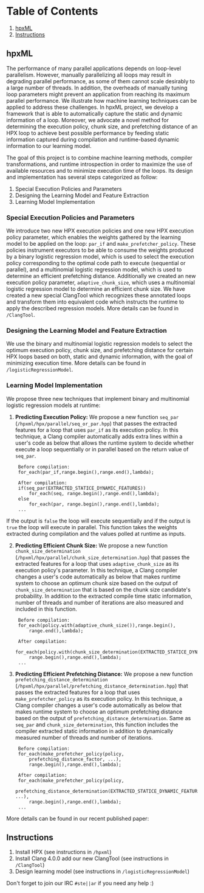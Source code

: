 
# Table of Contents
1. [hpxML](README.md#hpxML)
2. [Instructions](README.md#instructions)


## hpxML
The performance of many parallel applications depends on loop-level parallelism. However, manually parallelizing all loops may result in degrading parallel performance, as some of them cannot scale desirably to a large number of threads. In addition, the overheads of manually tuning loop parameters might prevent an application from reaching its maximum parallel performance. We illustrate how machine learning techniques can be applied to address these challenges. In hpxML project, we develop a framework that is able to automatically capture the static and dynamic information of a loop. Moreover, we advocate a novel method for determining the execution policy, chunk size, and prefetching distance of an HPX loop to achieve best possible performance by feeding static information captured during compilation and runtime-based dynamic information to our learning model.

The goal of this project is to combine machine learning methods, compiler transformations, and runtime introspection in order to maximize the use of available resources and to minimize execution time of the loops. Its design and implementation has several steps categorized as follow: 

1. Special Execution Policies and Parameters
2. Designing the Learning Model and Feature Extraction
3. Learning Model Implementation

### Special Execution Policies and Parameters

We introduce two new HPX execution policies and one new HPX execution policy parameter, which enables the weights gathered by the learning model to be applied on the loop: `par_if` and `make_prefetcher_policy`. These policies instrument executors to be able to consume the weights produced by a binary logistic regression model, which is used to select the execution policy corresponding to the optimal code path to execute (sequential or parallel), and a multinomial logistic regression model, which is used to determine an efficient prefetching distance. Additionally we created an new execution policy parameter, `adaptive_chunk_size`, which uses a multinomial logistic regression model to determine an efficient chunk size. We have created a new special ClangTool which recognizes these annotated loops and transform them into equivalent code which instructs the runtime to apply the described regression models. More details can be found in `/ClangTool`.

### Designing the Learning Model and Feature Extraction

We use the binary and multinomial logistic regression models to select the optimum execution policy, chunk size, and prefetching distance for certain HPX loops based on both, static and dynamic information, with the goal of minimizing execution time. More details can be found in `/logisticRegressionModel`.

### Learning Model Implementation

We propose three new techniques that implement binary and multinomial logistic regression models at runtime:

1. **Predicting Execution Policy:** We propose a new function `seq_par` (`/hpxml/hpx/parallel/seq_or_par.hpp`) that passes the extracted features for a loop that uses `par_if` as its execution policy. In this technique, a Clang compiler automatically adds extra lines within a user's code as below that allows the runtime system to decide whether execute a loop sequentially or in parallel based on the return value of `seq_par`. 
	
		Before compilation:
		for_each(par_if,range.begin(),range.end(),lambda);

		After compilation:
		if(seq_par(EXTRACTED_STATICE_DYNAMIC_FEATURES))
			for_each(seq, range.begin(),range.end(),lambda);  
		else
			for_each(par, range.begin(),range.end(),lambda);
		...

If the output is `false` the loop will execute sequentially and if the output is `true` the loop will execute in parallel. This function takes the weights extracted during compilation and the values polled at runtime as inputs. 

2. **Predicting Efficient Chunk Size:** We propose a new function `chunk_size_determination` (`/hpxml/hpx/parallel/chunk_size_determination.hpp`) that passes the extracted features for a loop that uses `adaptive_chunk_size` as its execution policy's parameter. In this technique, a Clang compiler changes a user's code automatically as below that makes runtime system to choose an optimum chunk size based on the output of `chunk_size_determination` that is based on the chunk size candidate's probability. In addition to the extracted compile time static information, number of threads and number of iterations are also measured and included in this function. 

		Before compilation:
		for_each(policy.with(adaptive_chunk_size()),range.begin(),
			range.end(),lambda); 

		After compilation:
		for_each(policy.with(chunk_size_determination(EXTRACTED_STATICE_DYNAMIC_FEATURES))), 
			range.begin(),range.end(),lambda);
		...

3. **Predicting Efficient Prefetching Distance:** We propose a new function `prefetching_distance_determination` (`/hpxml/hpx/parallel/prefetching_distance_determination.hpp`) that passes the extracted features for a loop that uses `make_prefetcher_policy` as its execution policy. In this technique, a Clang compiler changes a user's code automatically as below that makes runtime system to choose an optimum prefetching distance based on the output of `prefetching_distance_determination`. Same as `seq_par` and `chunk_size_determination`, this function includes the compiler extracted static information in addition to dynamically measured number of threads and number of iterations.	

		Before compilation:
		for_each(make_prefetcher_policy(policy, 
			prefetching_distance_factor, ...), 
			range.begin(),range.end(),lambda); 	

		After compilation:
		for_each(make_prefetcher_policy(policy, 
			prefetching_distance_determination(EXTRACTED_STATICE_DYNAMIC_FEATURES), ...), 
			range.begin(),range.end(),lambda); 
		...

More details can be found in our recent published paper:



## Instructions

1. Install HPX (see instructions in `/hpxml`)
2. Install Clang 4.0.0 add our new ClangTool (see instructions in `/ClangTool`)
3. Design learning model (see instructions in `/logisticRegressionModel`)


Don't forget to join our IRC `#ste||ar` if you need any help :) 